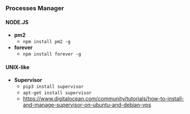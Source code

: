 ### Processes Manager

#### NODE.JS

* **pm2**
  * ```npm install pm2 -g```
* **forever**
  * ```npm install forever -g```

#### UNIX-like

* **Supervisor**
  * ```pip3 install supervisor```
  * ```apt-get install supervisor```
  * https://www.digitalocean.com/community/tutorials/how-to-install-and-manage-supervisor-on-ubuntu-and-debian-vps
